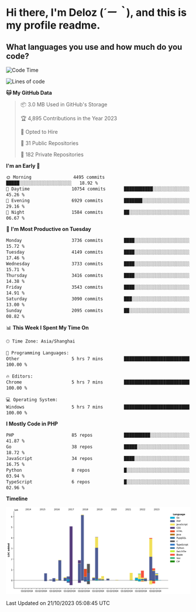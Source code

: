 # **Hi there, I'm Deloz (*´ー｀*), and this is my profile readme.**

## **What languages you use and how much do you code?**

<!--START_SECTION:waka-->
![Code Time](http://img.shields.io/badge/Code%20Time-2%2C616%20hrs%201%20min-blue)

![Lines of code](https://img.shields.io/badge/From%20Hello%20World%20I%27ve%20Written-32.9%20million%20lines%20of%20code-blue)

**🐱 My GitHub Data** 

> 📦 3.0 MB Used in GitHub's Storage 
 > 
> 🏆 4,895 Contributions in the Year 2023
 > 
> 💼 Opted to Hire
 > 
> 📜 31 Public Repositories 
 > 
> 🔑 182 Private Repositories 
 > 
**I'm an Early 🐤** 

```text
🌞 Morning                4495 commits        █████░░░░░░░░░░░░░░░░░░░░   18.92 % 
🌆 Daytime                10754 commits       ███████████░░░░░░░░░░░░░░   45.26 % 
🌃 Evening                6929 commits        ███████░░░░░░░░░░░░░░░░░░   29.16 % 
🌙 Night                  1584 commits        ██░░░░░░░░░░░░░░░░░░░░░░░   06.67 % 
```
📅 **I'm Most Productive on Tuesday** 

```text
Monday                   3736 commits        ████░░░░░░░░░░░░░░░░░░░░░   15.72 % 
Tuesday                  4149 commits        ████░░░░░░░░░░░░░░░░░░░░░   17.46 % 
Wednesday                3733 commits        ████░░░░░░░░░░░░░░░░░░░░░   15.71 % 
Thursday                 3416 commits        ████░░░░░░░░░░░░░░░░░░░░░   14.38 % 
Friday                   3543 commits        ████░░░░░░░░░░░░░░░░░░░░░   14.91 % 
Saturday                 3090 commits        ███░░░░░░░░░░░░░░░░░░░░░░   13.00 % 
Sunday                   2095 commits        ██░░░░░░░░░░░░░░░░░░░░░░░   08.82 % 
```


📊 **This Week I Spent My Time On** 

```text
🕑︎ Time Zone: Asia/Shanghai

💬 Programming Languages: 
Other                    5 hrs 7 mins        █████████████████████████   100.00 % 

🔥 Editors: 
Chrome                   5 hrs 7 mins        █████████████████████████   100.00 % 

💻 Operating System: 
Windows                  5 hrs 7 mins        █████████████████████████   100.00 % 
```

**I Mostly Code in PHP** 

```text
PHP                      85 repos            ██████████░░░░░░░░░░░░░░░   41.87 % 
Go                       38 repos            █████░░░░░░░░░░░░░░░░░░░░   18.72 % 
JavaScript               34 repos            ████░░░░░░░░░░░░░░░░░░░░░   16.75 % 
Python                   8 repos             █░░░░░░░░░░░░░░░░░░░░░░░░   03.94 % 
TypeScript               6 repos             █░░░░░░░░░░░░░░░░░░░░░░░░   02.96 % 
```



**Timeline**

![Lines of Code chart](https://raw.githubusercontent.com/deloz/deloz/main/assets/bar_graph.png)


 Last Updated on 21/10/2023 05:08:45 UTC
<!--END_SECTION:waka-->
